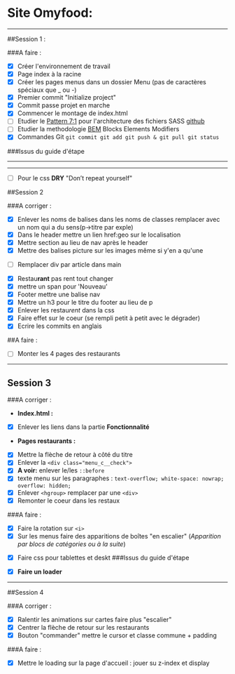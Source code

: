 # Site Omyfood:
***

##Session 1 :

###A faire :

* [x] Créer l'environnement de travail
* [x] Page index à la racine
* [x] Créer les pages menus dans un dossier Menu (pas de caractères spéciaux que _ ou -)
* [x] Premier commit "Initialize project"
* [x] Commit passe projet en marche
* [x] Commencer le montage de index.html
* [ ] Etudier le [Pattern 7:1](https://www.learnhowtoprogram.com/user-interfaces/building-layouts-preprocessors/7-1-sass-architecture) pour l'architecture des fichiers SASS [github](https://github.com/KittyGiraudel/sass-boilerplate/tree/master/stylesheets)
* [ ] Etudier la methodologie [BEM](https://getbem.com/) Blocks Elements Modifiers
* [x] Commandes Git `git commit git add git push & git pull git status `

###Issus du guide d'étape
***
***

* [ ] Pour le css **DRY** "Don’t repeat yourself"

##Session 2

###A corriger :
* [x] Enlever les noms de balises dans les noms de classes remplacer avec un nom qui a du sens(p->titre par exple)
* [x] Dans le header mettre un lien href:geo sur le localisation
* [x] Mettre section au lieu de nav après le header
* [x] Mettre des balises picture sur les images même si y'en a qu'une
- [ ] Remplacer div par article dans main
* [x] Restau**rant** pas rent tout changer
* [x] mettre un span pour 'Nouveau'
* [x] Footer mettre une balise nav
* [x] Mettre un h3 pour le titre du footer au lieu de p
* [x] Enlever les restau*rent* dans la css
* [x] Faire effet sur le coeur (se rempli petit à petit avec le dégrader)
* [x] Ecrire les commits en anglais

##A faire :
- [ ] Monter les 4 pages des restaurants

***

## Session 3

###A corriger :

* **Index.html :**
* [x] Enlever les liens dans la partie **Fonctionnalité**

* **Pages restaurants :**
* [x] Mettre la flèche de retour à côté du titre
* [x] Enlever la `<div class="menu_c__check">`
* [x] **A voir:** enlever le/les `::before`
* [x] texte menu sur les paragraphes : `text-overflow; white-space: nowrap; overflow: hidden;`
* [x] Enlever `<hgroup>` remplacer par une `<div>`
* [x] Remonter le coeur dans les restaux

###A faire :
* [x] Faire la rotation sur `<i>`
* [x] Sur les menus faire des apparitions de boîtes "en escalier" (*Apparition par blocs de catégories ou à la suite*)
- [x] Faire css pour tablettes et deskt
###Issus du guide d'étape
* [x] **Faire un loader**

***
##Session 4

###A corriger :
* [x] Ralentir les animations sur cartes faire plus "escalier"
* [x] Centrer la flèche de retour sur les restaurants
* [x] Bouton "commander" mettre le cursor et classe commune + padding

###A faire :
* [x] Mettre le loading sur la page d'accueil : jouer su z-index et display
